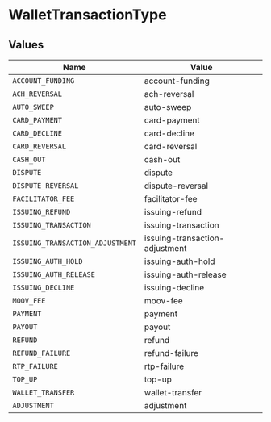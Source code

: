 # WalletTransactionType


## Values

| Name                             | Value                            |
| -------------------------------- | -------------------------------- |
| `ACCOUNT_FUNDING`                | account-funding                  |
| `ACH_REVERSAL`                   | ach-reversal                     |
| `AUTO_SWEEP`                     | auto-sweep                       |
| `CARD_PAYMENT`                   | card-payment                     |
| `CARD_DECLINE`                   | card-decline                     |
| `CARD_REVERSAL`                  | card-reversal                    |
| `CASH_OUT`                       | cash-out                         |
| `DISPUTE`                        | dispute                          |
| `DISPUTE_REVERSAL`               | dispute-reversal                 |
| `FACILITATOR_FEE`                | facilitator-fee                  |
| `ISSUING_REFUND`                 | issuing-refund                   |
| `ISSUING_TRANSACTION`            | issuing-transaction              |
| `ISSUING_TRANSACTION_ADJUSTMENT` | issuing-transaction-adjustment   |
| `ISSUING_AUTH_HOLD`              | issuing-auth-hold                |
| `ISSUING_AUTH_RELEASE`           | issuing-auth-release             |
| `ISSUING_DECLINE`                | issuing-decline                  |
| `MOOV_FEE`                       | moov-fee                         |
| `PAYMENT`                        | payment                          |
| `PAYOUT`                         | payout                           |
| `REFUND`                         | refund                           |
| `REFUND_FAILURE`                 | refund-failure                   |
| `RTP_FAILURE`                    | rtp-failure                      |
| `TOP_UP`                         | top-up                           |
| `WALLET_TRANSFER`                | wallet-transfer                  |
| `ADJUSTMENT`                     | adjustment                       |